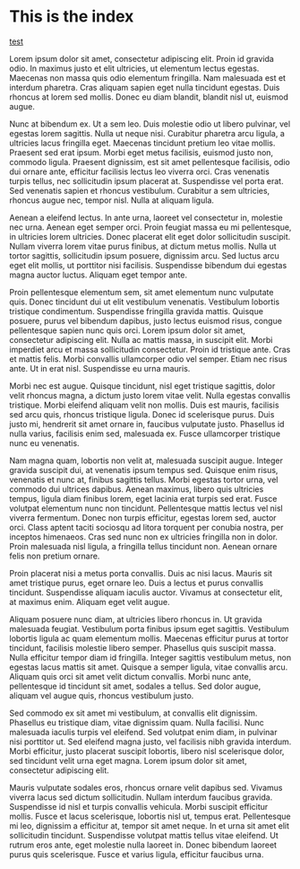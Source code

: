# This is the index

[test](./blabla/a.html)

Lorem ipsum dolor sit amet, consectetur adipiscing elit. Proin id gravida odio. In maximus justo et elit ultricies, ut elementum lectus egestas. Maecenas non massa quis odio elementum fringilla. Nam malesuada est et interdum pharetra. Cras aliquam sapien eget nulla tincidunt egestas. Duis rhoncus at lorem sed mollis. Donec eu diam blandit, blandit nisl ut, euismod augue.

Nunc at bibendum ex. Ut a sem leo. Duis molestie odio ut libero pulvinar, vel egestas lorem sagittis. Nulla ut neque nisi. Curabitur pharetra arcu ligula, a ultricies lacus fringilla eget. Maecenas tincidunt pretium leo vitae mollis. Praesent sed erat ipsum. Morbi eget metus facilisis, euismod justo non, commodo ligula. Praesent dignissim, est sit amet pellentesque facilisis, odio dui ornare ante, efficitur facilisis lectus leo viverra orci. Cras venenatis turpis tellus, nec sollicitudin ipsum placerat at. Suspendisse vel porta erat. Sed venenatis sapien et rhoncus vestibulum. Curabitur a sem ultricies, rhoncus augue nec, tempor nisl. Nulla at aliquam ligula.

Aenean a eleifend lectus. In ante urna, laoreet vel consectetur in, molestie nec urna. Aenean eget semper orci. Proin feugiat massa eu mi pellentesque, in ultricies lorem ultricies. Donec placerat elit eget dolor sollicitudin suscipit. Nullam viverra lorem vitae purus finibus, at dictum metus mollis. Nulla ut tortor sagittis, sollicitudin ipsum posuere, dignissim arcu. Sed luctus arcu eget elit mollis, ut porttitor nisi facilisis. Suspendisse bibendum dui egestas magna auctor luctus. Aliquam eget tempor ante.

Proin pellentesque elementum sem, sit amet elementum nunc vulputate quis. Donec tincidunt dui ut elit vestibulum venenatis. Vestibulum lobortis tristique condimentum. Suspendisse fringilla gravida mattis. Quisque posuere, purus vel bibendum dapibus, justo lectus euismod risus, congue pellentesque sapien nunc quis orci. Lorem ipsum dolor sit amet, consectetur adipiscing elit. Nulla ac mattis massa, in suscipit elit. Morbi imperdiet arcu et massa sollicitudin consectetur. Proin id tristique ante. Cras et mattis felis. Morbi convallis ullamcorper odio vel semper. Etiam nec risus ante. Ut in erat nisl. Suspendisse eu urna mauris.

Morbi nec est augue. Quisque tincidunt, nisl eget tristique sagittis, dolor velit rhoncus magna, a dictum justo lorem vitae velit. Nulla egestas convallis tristique. Morbi eleifend aliquam velit non mollis. Duis est mauris, facilisis sed arcu quis, rhoncus tristique ligula. Donec id scelerisque purus. Duis justo mi, hendrerit sit amet ornare in, faucibus vulputate justo. Phasellus id nulla varius, facilisis enim sed, malesuada ex. Fusce ullamcorper tristique nunc eu venenatis.

Nam magna quam, lobortis non velit at, malesuada suscipit augue. Integer gravida suscipit dui, at venenatis ipsum tempus sed. Quisque enim risus, venenatis et nunc at, finibus sagittis tellus. Morbi egestas tortor urna, vel commodo dui ultrices dapibus. Aenean maximus, libero quis ultricies tempus, ligula diam finibus lorem, eget lacinia erat turpis sed erat. Fusce volutpat elementum nunc non tincidunt. Pellentesque mattis lectus vel nisl viverra fermentum. Donec non turpis efficitur, egestas lorem sed, auctor orci. Class aptent taciti sociosqu ad litora torquent per conubia nostra, per inceptos himenaeos. Cras sed nunc non ex ultricies fringilla non in dolor. Proin malesuada nisl ligula, a fringilla tellus tincidunt non. Aenean ornare felis non pretium ornare.

Proin placerat nisi a metus porta convallis. Duis ac nisi lacus. Mauris sit amet tristique purus, eget ornare leo. Duis a lectus et purus convallis tincidunt. Suspendisse aliquam iaculis auctor. Vivamus at consectetur elit, at maximus enim. Aliquam eget velit augue.

Aliquam posuere nunc diam, at ultricies libero rhoncus in. Ut gravida malesuada feugiat. Vestibulum porta finibus ipsum eget sagittis. Vestibulum lobortis ligula ac quam elementum mollis. Maecenas efficitur purus at tortor tincidunt, facilisis molestie libero semper. Phasellus quis suscipit massa. Nulla efficitur tempor diam id fringilla. Integer sagittis vestibulum metus, non egestas lacus mattis sit amet. Quisque a semper ligula, vitae convallis arcu. Aliquam quis orci sit amet velit dictum convallis. Morbi nunc ante, pellentesque id tincidunt sit amet, sodales a tellus. Sed dolor augue, aliquam vel augue quis, rhoncus vestibulum justo.

Sed commodo ex sit amet mi vestibulum, at convallis elit dignissim. Phasellus eu tristique diam, vitae dignissim quam. Nulla facilisi. Nunc malesuada iaculis turpis vel eleifend. Sed volutpat enim diam, in pulvinar nisi porttitor ut. Sed eleifend magna justo, vel facilisis nibh gravida interdum. Morbi efficitur, justo placerat suscipit lobortis, libero nisl scelerisque dolor, sed tincidunt velit urna eget magna. Lorem ipsum dolor sit amet, consectetur adipiscing elit.

Mauris vulputate sodales eros, rhoncus ornare velit dapibus sed. Vivamus viverra lacus sed dictum sollicitudin. Nullam interdum faucibus gravida. Suspendisse id nisl et turpis convallis vehicula. Morbi suscipit efficitur mollis. Fusce et lacus scelerisque, lobortis nisl ut, tempus erat. Pellentesque mi leo, dignissim a efficitur at, tempor sit amet neque. In et urna sit amet elit sollicitudin tincidunt. Suspendisse volutpat mattis tellus vitae eleifend. Ut rutrum eros ante, eget molestie nulla laoreet in. Donec bibendum laoreet purus quis scelerisque. Fusce et varius ligula, efficitur faucibus urna.
